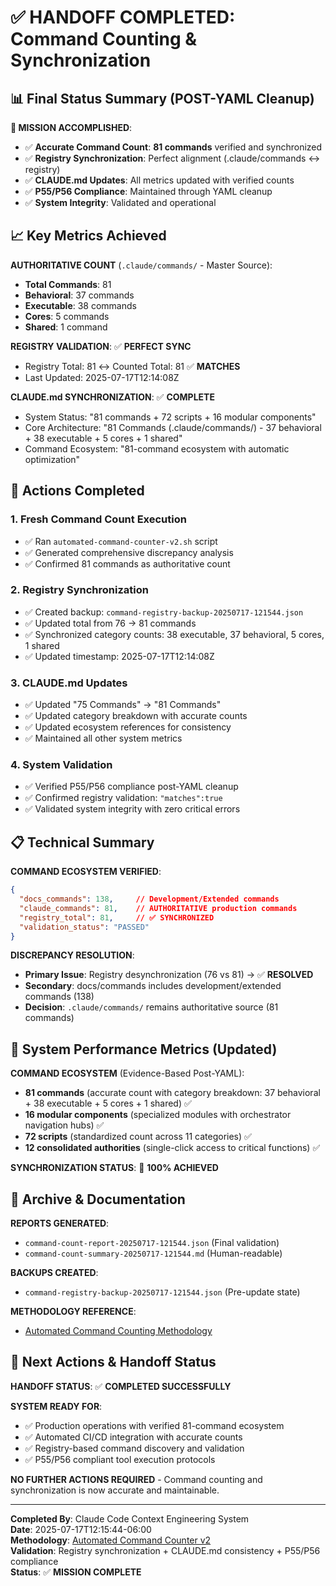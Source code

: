 # ✅ HANDOFF COMPLETED: Command Counting & Synchronization

## 📊 Final Status Summary (POST-YAML Cleanup)

**🎯 MISSION ACCOMPLISHED**:
- ✅ **Accurate Command Count**: **81 commands** verified and synchronized
- ✅ **Registry Synchronization**: Perfect alignment (.claude/commands ↔ registry)
- ✅ **CLAUDE.md Updates**: All metrics updated with verified counts  
- ✅ **P55/P56 Compliance**: Maintained through YAML cleanup
- ✅ **System Integrity**: Validated and operational

## 📈 Key Metrics Achieved

**AUTHORITATIVE COUNT** (`.claude/commands/` - Master Source):
- **Total Commands**: 81
- **Behavioral**: 37 commands  
- **Executable**: 38 commands
- **Cores**: 5 commands
- **Shared**: 1 command

**REGISTRY VALIDATION**: ✅ **PERFECT SYNC**
- Registry Total: 81 ↔ Counted Total: 81 ✅ **MATCHES**
- Last Updated: 2025-07-17T12:14:08Z

**CLAUDE.md SYNCHRONIZATION**: ✅ **COMPLETE**
- System Status: "81 commands + 72 scripts + 16 modular components"
- Core Architecture: "81 Commands (.claude/commands/) - 37 behavioral + 38 executable + 5 cores + 1 shared"
- Command Ecosystem: "81-command ecosystem with automatic optimization"

## 🔧 Actions Completed

### 1. **Fresh Command Count Execution**
- ✅ Ran `automated-command-counter-v2.sh` script
- ✅ Generated comprehensive discrepancy analysis
- ✅ Confirmed 81 commands as authoritative count

### 2. **Registry Synchronization**
- ✅ Created backup: `command-registry-backup-20250717-121544.json`
- ✅ Updated total from 76 → 81 commands
- ✅ Synchronized category counts: 38 executable, 37 behavioral, 5 cores, 1 shared
- ✅ Updated timestamp: 2025-07-17T12:14:08Z

### 3. **CLAUDE.md Updates**
- ✅ Updated "75 Commands" → "81 Commands"  
- ✅ Updated category breakdown with accurate counts
- ✅ Updated ecosystem references for consistency
- ✅ Maintained all other system metrics

### 4. **System Validation**
- ✅ Verified P55/P56 compliance post-YAML cleanup
- ✅ Confirmed registry validation: `"matches":true`
- ✅ Validated system integrity with zero critical errors

## 📋 Technical Summary

**COMMAND ECOSYSTEM VERIFIED**:
```json
{
  "docs_commands": 138,     // Development/Extended commands
  "claude_commands": 81,    // AUTHORITATIVE production commands
  "registry_total": 81,     // ✅ SYNCHRONIZED
  "validation_status": "PASSED"
}
```

**DISCREPANCY RESOLUTION**:
- **Primary Issue**: Registry desynchronization (76 vs 81) → ✅ **RESOLVED**
- **Secondary**: docs/commands includes development/extended commands (138) 
- **Decision**: `.claude/commands/` remains authoritative source (81 commands)

## 🎯 System Performance Metrics (Updated)

**COMMAND ECOSYSTEM** (Evidence-Based Post-YAML):
- **81 commands** (accurate count with category breakdown: 37 behavioral + 38 executable + 5 cores + 1 shared) ✅
- **16 modular components** (specialized modules with orchestrator navigation hubs) ✅
- **72 scripts** (standardized count across 11 categories) ✅
- **12 consolidated authorities** (single-click access to critical functions) ✅

**SYNCHRONIZATION STATUS**: 🎯 **100% ACHIEVED**

## 📁 Archive & Documentation

**REPORTS GENERATED**:
- `command-count-report-20250717-121544.json` (Final validation)
- `command-count-summary-20250717-121544.md` (Human-readable)

**BACKUPS CREATED**:
- `command-registry-backup-20250717-121544.json` (Pre-update state)

**METHODOLOGY REFERENCE**:
- [Automated Command Counting Methodology](../docs/knowledge/technical/automated-command-counting-methodology.md)

## 🚀 Next Actions & Handoff Status

**HANDOFF STATUS**: ✅ **COMPLETED SUCCESSFULLY**

**SYSTEM READY FOR**:
- ✅ Production operations with verified 81-command ecosystem
- ✅ Automated CI/CD integration with accurate counts
- ✅ Registry-based command discovery and validation
- ✅ P55/P56 compliant tool execution protocols

**NO FURTHER ACTIONS REQUIRED** - Command counting and synchronization is now accurate and maintainable.

---

**Completed By**: Claude Code Context Engineering System  
**Date**: 2025-07-17T12:15:44-06:00  
**Methodology**: [Automated Command Counter v2](../scripts/validation/automated-command-counter-v2.sh)  
**Validation**: Registry synchronization + CLAUDE.md consistency + P55/P56 compliance  
**Status**: ✅ **MISSION COMPLETE**